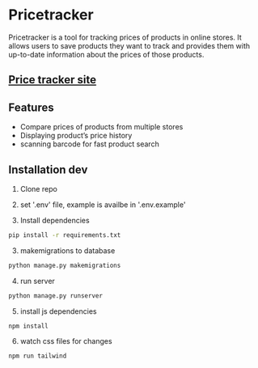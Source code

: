 # Pricetracker

Pricetracker is a tool for tracking prices of products in online stores. It allows users to save products they want to track and provides them with up-to-date information about the prices of those products.

## [Price tracker site](https://price-tracker-76kz.onrender.com/)

## Features

- Compare prices of products from multiple stores
- Displaying product’s price history
- scanning barcode for fast product search


 
## Installation dev

1. Clone repo
2. set '.env' file, example is availbe in '.env.example' 

2. Install dependencies
```bash
pip install -r requirements.txt
```
3. makemigrations to database
```bash
python manage.py makemigrations
```
4. run server
```bash
python manage.py runserver
```
5. install js dependencies
```bash
npm install
```
6. watch css files for changes
```bash
npm run tailwind
```
